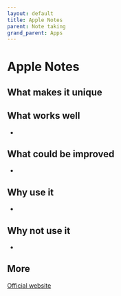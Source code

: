 ```yaml
---
layout: default
title: Apple Notes
parent: Note taking
grand_parent: Apps
---
```


# Apple Notes



## What makes it unique



## What works well

- 

## What could be improved

- 

## Why use it

- 

## Why not use it

- 

## More

[Official website]()